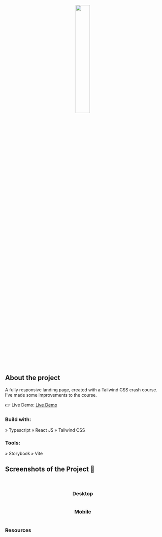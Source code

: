 <div align='center'><img style="width:30%" src=''/></div>

<h2>About the project</h2>

  <p>A fully responsive landing page, created with a Tailwind CSS crash course. I've made some improvements to the course. </p>

👉 Live Demo: <a href=''>Live Demo</a>

<h3>Build with:</h3>

» Typescript
» React JS
» Tailwind CSS

<h3>Tools:</h3>

» Storybook
» Vite

<h2>Screenshots of the Project 📸</h2>
<br>
<div align='center'>
<h3>Desktop</h3>
<img src=''/>

<h3>Mobile</h3>
<img src=''/>

<h3 align='left'>Resources</h3>

<a href='https://www.youtube.com/watch?v=dFgzHOX84xQ&t=1805s'>

</div>
